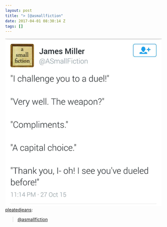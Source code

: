 ```yaml
---
layout: post
title: "> [@asmallfiction"
date: 2017-04-01 08:30:14 Z
tags: []
---
```

![](/media/2017/04/159067486256.jpg)
[pleatedjeans](http://stream.pleated-jeans.com/post/158633889914/asmallfiction):

> [@asmallfiction](https://twitter.com/ASmallFiction/status/659251935199891456)
